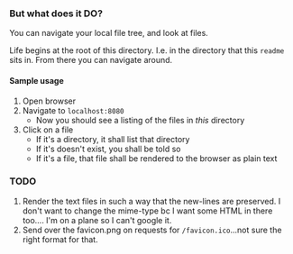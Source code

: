 ### But what does it DO?

You can navigate your local file tree, and look at files.

Life begins at the root of this directory. I.e. in the directory that this `readme` sits in.
From there you can navigate around.


#### Sample usage

1. Open browser
2. Navigate to `localhost:8080`
    * Now you should see a listing of the files in _this_ directory
3. Click on a file
    * If it's a directory, it shall list that directory
    * If it's doesn't exist, you shall be told so
    * If it's a file, that file shall be rendered to the browser as plain text


### TODO

1. Render the text files in such a way that the new-lines are preserved. I don't want to change
   the mime-type bc I want some HTML in there too.... I'm on a plane so I can't google it.
2. Send over the favicon.png on requests for `/favicon.ico`...not sure the right format for that.
